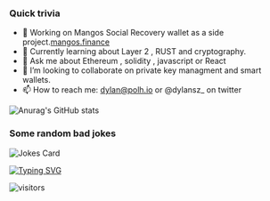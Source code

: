 ### Quick trivia 
- 🔭  Working on Mangos Social Recovery wallet as a side project.[mangos.finance](https://mangos.finance/)
- 🌱  Currently learning about Layer 2 , RUST and cryptography. 
- 💬 Ask me about Ethereum , solidity , javascript or React
- 👯 I’m looking to collaborate on private key managment and smart wallets. 
- 📫 How to reach me: dylan@polh.io or @dylansz_ on twitter
   



![Anurag's GitHub stats](https://github-readme-stats.vercel.app/api?username=dylanszejnblum&show_icons=true&theme=cobalt&count_private=true)



### Some random bad jokes
![Jokes Card](https://readme-jokes.vercel.app/api)

[![Typing SVG](https://readme-typing-svg.herokuapp.com?font=helvetica&color=%2336BCF7&center=true&vCenter=true&multiline=true&lines=I+should+be+doing+something+productive)](https://git.io/typing-svg)


![visitors](https://visitor-badge.glitch.me/badge?page_id=dylanszejnblum&left_color=green&right_color=red)



<!--
**dylanszejnblum/dylanszejnblum** is a ✨ _special_ ✨ repository because its `README.md` (this file) appears on your GitHub profile.

Here are some ideas to get you started:

- 🔭 I’m currently working on ...
- 🌱 I’m currently learning ...
- 👯 I’m looking to collaborate on ...
- 🤔 I’m looking for help with ...
- 💬 Ask me about ...
- 📫 How to reach me: ...
- 😄 Pronouns: ...
- ⚡ Fun fact: ...
-->


